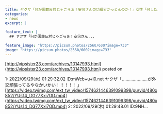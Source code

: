 ```yaml
---
title: ヤクザ「何が国葬反対じゃごらぁ！安倍さんの功績分かっとんのか！」女性「何したんです？」
categories:
- news
excerpt: |
  
feature_text: |
  ## ヤクザ「何が国葬反対じゃごらぁ！安倍さん...
  
feature_image: "https://picsum.photos/2560/600?image=733"
image: "https://picsum.photos/2560/600?image=733"
---
```


[http://vipsister23.com/archives/10147993.html](http://vipsister23.com/archives/10147993.html)
posted on 

<!--more-->

1: 2022/09/29(木) 01:29:32.02 ID:mWcb+u+i0.net ヤクザ「…………………が外交頑張ってるやなかいかい！！！！！」 [https://video.twimg.com/ext_tw_video/1574621446391099398/pu/vid/480x852/YUs14_DG77Xxi7OD.mp4](https://video.twimg.com/ext_tw_video/1574621446391099398/pu/vid/480x852/YUs14_DG77Xxi7OD.mp4) 2: 2022/09/29(木) 01:29:48.01 ID:9NH...
